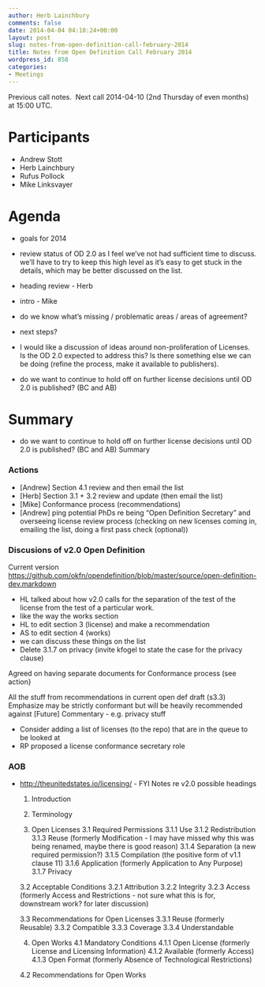```yaml
---
author: Herb Lainchbury
comments: false
date: 2014-04-04 04:10:24+00:00
layout: post
slug: notes-from-open-definition-call-february-2014
title: Notes from Open Definition Call February 2014
wordpress_id: 858
categories:
- Meetings
---
```


Previous call notes.  Next call 2014-04-10 (2nd Thursday of even months) at 15:00 UTC.

# Participants

* Andrew Stott
* Herb Lainchbury
* Rufus Pollock
* Mike Linksvayer

# Agenda

* goals for 2014

* review status of OD 2.0 as I feel we’ve not had sufficient time to discuss. we’ll have to try to keep this high level as it’s easy to get stuck in the details, which may be better discussed on the list.
* heading review - Herb
* intro - Mike
* do we know what’s missing / problematic areas / areas of agreement?
* next steps?
* I would like a discussion of ideas around non-proliferation of Licenses. Is the OD 2.0 expected to address this? Is there something else we can be doing (refine the process, make it available to publishers).
* do we want to continue to hold off on further license decisions until OD 2.0 is published? (BC and AB)

# Summary

* do we want to continue to hold off on further license decisions until OD 2.0 is published? (BC and AB)
Summary

### Actions

* [Andrew] Section 4.1 review and then email the list
* [Herb] Section 3.1 + 3.2 review and update (then email the list)
* [Mike] Conformance process (recommendations)
* [Andrew] ping potential PhDs re being “Open Definition Secretary” and overseeing license review process (checking on new licenses coming in, emailing the list, doing a first pass check (optional))

### Discusions of v2.0 Open Definition

Current version https://github.com/okfn/opendefinition/blob/master/source/open-definition-dev.markdown

* HL talked about how v2.0 calls for the separation of the test of the license from the test of a particular work.
* like the way the works section
* HL to edit section 3 (license) and make a recommendation
* AS to edit section 4 (works)
* we can discuss these things on the list
* Delete 3.1.7 on privacy (invite kfogel to state the case for the privacy clause)

Agreed on having separate documents for Conformance process (see action}

All the stuff from recommendations in current open def draft (s3.3)
Emphasize may be strictly conformant but will be heavily recommended against
[Future] Commentary - e.g. privacy stuff

* Consider adding a list of licenses (to the repo) that are in the queue to be looked at
* RP proposed a license conformance secretary role

### AOB

* http://theunitedstates.io/licensing/ - FYI
Notes re v2.0 possible headings

    
    1. Introduction



    
    2. Terminology



    
    3. Open Licenses
    3.1 Required Permissions
    3.1.1 Use
    3.1.2 Redistribution
    3.1.3 Reuse (formerly Modification - I may have missed why this was being renamed, maybe there is good reason)
    3.1.4 Separation (a new required permission?)
    3.1.5 Compilation (the positive form of v1.1 clause 11)
    3.1.6 Application (formerly Application to Any Purpose)
    3.1.7 Privacy



    
    3.2 Acceptable Conditions
    3.2.1 Attribution
    3.2.2 Integrity
    3.2.3 Access (formerly Access and Restrictions - not sure what this is for, downstream work? for later discussion)



    
    3.3 Recommendations for Open Licenses 
    3.3.1 Reuse (formerly Reusable)
    3.3.2 Compatible
    3.3.3 Coverage
    3.3.4 Understandable



    
    4. Open Works
    4.1 Mandatory Conditions
    4.1.1 Open License (formerly License and Licensing Information)
    4.1.2 Available (formerly Access)
    4.1.3 Open Format (formerly Absence of Technological Restrictions)



    
    4.2 Recommendations for Open Works

